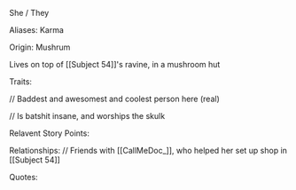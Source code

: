 She / They

Aliases:
 Karma
 
Origin: Mushrum

Lives on top of [[Subject 54]]'s ravine, in a mushroom hut

Traits:

// Baddest and awesomest and coolest person here (real)

// Is batshit insane, and worships the skulk 

Relavent Story Points:

Relationships:
// Friends with [[CallMeDoc_]], who helped her set up shop in [[Subject 54]]

Quotes:
